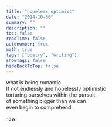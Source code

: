 ```yaml
---
title: "hopeless optimist"
date: "2024-10-30"
summary: ""
description: ""
toc: false
readTime: false
autonumber: true
math: true
tags: ["poetry", "writing"]
showTags: false
hideBackToTop: false
---
```


what is being romantic  
If not endlessly and hopelessly optimistic  
torturing ourselves within the pursuit  
of something bigger than we can  
even begin to comprehend    
 
  
-aw